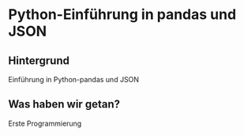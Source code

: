 # Python-Einführung in pandas und JSON

## Hintergrund
Einführung in Python-pandas und JSON

## Was haben wir getan?
Erste Programmierung
